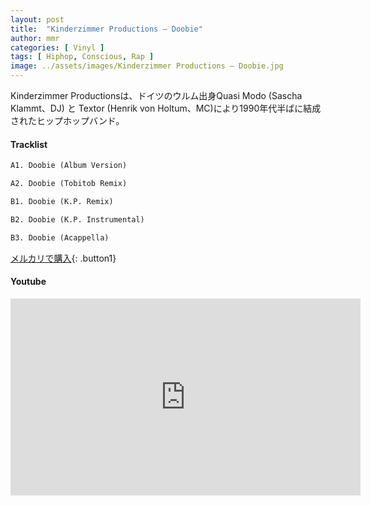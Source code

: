 ```yaml
---
layout: post
title:  "Kinderzimmer Productions – Doobie"
author: mmr
categories: [ Vinyl ]
tags: [ Hiphop, Conscious, Rap ]
image: ../assets/images/Kinderzimmer Productions – Doobie.jpg
---
```


Kinderzimmer Productionsは、ドイツのウルム出身Quasi Modo (Sascha Klammt、DJ) と Textor (Henrik von Holtum、MC)により1990年代半ばに結成されたヒップホップバンド。

#### Tracklist
```md
A1. Doobie (Album Version)

A2. Doobie (Tobitob Remix)

B1. Doobie (K.P. Remix)

B2. Doobie (K.P. Instrumental)

B3. Doobie (Acappella)
```

[メルカリで購入](https://jp.mercari.com/item/m59458313473?afid=6142608987){: .button1}

#### Youtube 
<iframe width="560" height="315" src="https://www.youtube.com/embed/SA8TJRqEu94?si=MkII3dgB5A4aL6Jy" title="YouTube video player" frameborder="0" allow="accelerometer; autoplay; clipboard-write; encrypted-media; gyroscope; picture-in-picture; web-share" referrerpolicy="strict-origin-when-cross-origin" allowfullscreen></iframe>